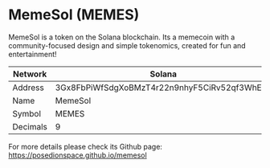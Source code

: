 
# MemeSol (MEMES)

MemeSol is a token on the Solana blockchain.
Its a memecoin with a community-focused design and simple tokenomics, created for fun and entertainment!

| Network  | Solana    |
|----------|-----------|
| Address  | 3Gx8FbPiWfSdgXoBMzT4r22n9nhyF5CiRv52qf3WhEL8    |
| Name | MemeSol     |
| Symbol    | MEMES    |
| Decimals    | 9    |

For more details please check its Github page: <https://posedionspace.github.io/memesol>
